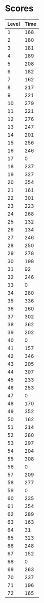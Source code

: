 # Scores
| Level | Time |
|-------|------|
|1      |168   |
|2      |180   |
|3      |181   |
|4      |189   |
|5      |208   |
|6      |182   |
|7      |162   |
|8      |217   |
|9      |221   |
|10     |279   |
|11     |221   |
|12     |276   |
|13     |247   |
|14     |201   |
|15     |256   |
|16     |246   |
|17     |0     |
|18     |237   |
|19     |327   |
|20     |354   |
|21     |161   |
|22     |301   |
|23     |223   |
|24     |268   |
|25     |132   |
|26     |134   |
|27     |246   |
|28     |250   |
|29     |278   |
|30     |198   |
|31     |92    |
|32     |246   |
|33     |0     |
|34     |280   |
|35     |336   |
|36     |160   |
|37     |302   |
|38     |362   |
|39     |202   |
|40     |0     |
|41     |157   |
|42     |346   |
|43     |205   |
|44     |307   |
|45     |233   |
|46     |253   |
|47     |0     |
|48     |170   |
|49     |352   |
|50     |162   |
|51     |214   |
|52     |280   |
|53     |297   |
|54     |204   |
|55     |308   |
|56     |0     |
|57     |209   |
|58     |277   |
|59     |0     |
|60     |235   |
|61     |354   |
|62     |289   |
|63     |163   |
|64     |31    |
|65     |323   |
|66     |248   |
|67     |152   |
|68     |0     |
|69     |263   |
|70     |237   |
|71     |196   |
|72     |165   |

